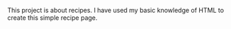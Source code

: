 This project is about recipes. I have used my basic knowledge of HTML to create this simple recipe page.